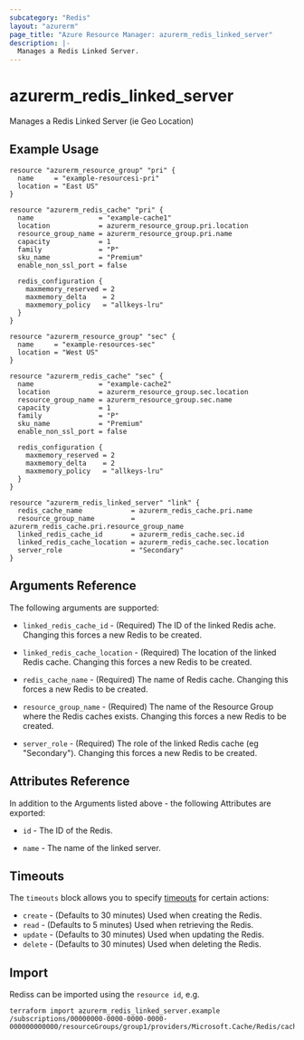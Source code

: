 ```yaml
---
subcategory: "Redis"
layout: "azurerm"
page_title: "Azure Resource Manager: azurerm_redis_linked_server"
description: |-
  Manages a Redis Linked Server.
---
```


# azurerm_redis_linked_server

Manages a Redis Linked Server (ie Geo Location)

## Example Usage

```hcl
resource "azurerm_resource_group" "pri" {
  name     = "example-resourcesi-pri"
  location = "East US"
}

resource "azurerm_redis_cache" "pri" {
  name                = "example-cache1"
  location            = azurerm_resource_group.pri.location
  resource_group_name = azurerm_resource_group.pri.name
  capacity            = 1
  family              = "P"
  sku_name            = "Premium"
  enable_non_ssl_port = false

  redis_configuration {
    maxmemory_reserved = 2
    maxmemory_delta    = 2
    maxmemory_policy   = "allkeys-lru"
  }
}

resource "azurerm_resource_group" "sec" {
  name     = "example-resources-sec"
  location = "West US"
}

resource "azurerm_redis_cache" "sec" {
  name                = "example-cache2"
  location            = azurerm_resource_group.sec.location
  resource_group_name = azurerm_resource_group.sec.name
  capacity            = 1
  family              = "P"
  sku_name            = "Premium"
  enable_non_ssl_port = false

  redis_configuration {
    maxmemory_reserved = 2
    maxmemory_delta    = 2
    maxmemory_policy   = "allkeys-lru"
  }
}

resource "azurerm_redis_linked_server" "link" {
  redis_cache_name            = azurerm_redis_cache.pri.name
  resource_group_name         = azurerm_redis_cache.pri.resource_group_name
  linked_redis_cache_id       = azurerm_redis_cache.sec.id
  linked_redis_cache_location = azurerm_redis_cache.sec.location
  server_role                 = "Secondary"
}
```

## Arguments Reference

The following arguments are supported:

* `linked_redis_cache_id` - (Required) The ID of the linked Redis ache. Changing this forces a new Redis to be created.

* `linked_redis_cache_location` - (Required) The location of the linked Redis cache. Changing this forces a new Redis to be created.

* `redis_cache_name` - (Required) The name of Redis cache. Changing this forces a new Redis to be created.

* `resource_group_name` - (Required) The name of the Resource Group where the Redis caches exists. Changing this forces a new Redis to be created.

* `server_role` - (Required) The role of the linked Redis cache (eg "Secondary"). Changing this forces a new Redis to be created.

## Attributes Reference

In addition to the Arguments listed above - the following Attributes are exported: 

* `id` - The ID of the Redis.

* `name` - The name of the linked server.

## Timeouts

The `timeouts` block allows you to specify [timeouts](https://www.terraform.io/docs/configuration/resources.html#timeouts) for certain actions:

* `create` - (Defaults to 30 minutes) Used when creating the Redis.
* `read` - (Defaults to 5 minutes) Used when retrieving the Redis.
* `update` - (Defaults to 30 minutes) Used when updating the Redis.
* `delete` - (Defaults to 30 minutes) Used when deleting the Redis.

## Import

Rediss can be imported using the `resource id`, e.g.

```shell
terraform import azurerm_redis_linked_server.example /subscriptions/00000000-0000-0000-0000-000000000000/resourceGroups/group1/providers/Microsoft.Cache/Redis/cache1/linkedServers/cache2
```
